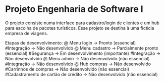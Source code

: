 # Projeto Engenharia de Software I
O projeto consiste numa interface para cadastro/login de clientes e um hub para escolha de pacotes turísticos. Esse projeto se destina à uma fictícia empresa de viagens.

Etapas de desenvolvimento:
@ Menu login -> Pronto (essencial)
  #Integração -> Não desenvolvido
@ Menu cadastro -> Parcialmente pronto (essencial)
  #Segurança -> Em desenvolvimento (importante)
  #Integração -> Não desenvolvido
@ Menu admin -> Não desenvolvido (não essencial)
  #Integração -> Não desenvolvido
@ Hub compras -> Não desenvolvido
  #Carrinhos de compras -> Não desenvolvido (não essencial)
  #Cadastramento de cartão de crédito -> Não desenvolvido (não essencial)

